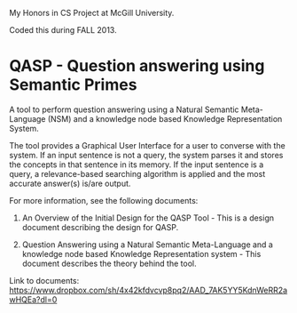 My Honors in CS Project at McGill University. 

Coded this during FALL 2013.

QASP - Question answering using Semantic Primes
====

A tool to perform question answering using a Natural Semantic Meta-Language (NSM) and a knowledge node based Knowledge Representation System.

The tool provides a Graphical User Interface for a user to converse with the system. If an input sentence is not a query, the system parses it and stores the concepts in that sentence in its memory. If the input sentence is a query, a relevance-based searching algorithm is applied and the most accurate answer(s) is/are output.

For more information, see the following documents:

1. An Overview of the Initial Design for the QASP Tool - This is a design document describing the design for QASP.

2. Question Answering using a Natural Semantic Meta-Language and a knowledge node based Knowledge Representation system - This document describes the theory behind the tool.

Link to documents: https://www.dropbox.com/sh/4x42kfdvcvp8pq2/AAD_7AK5YY5KdnWeRR2awHQEa?dl=0